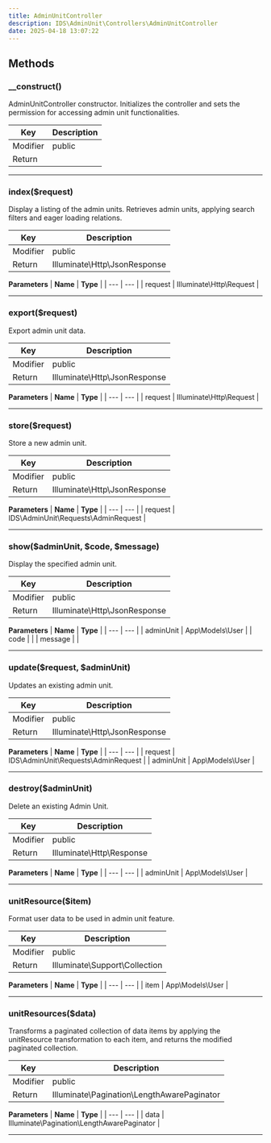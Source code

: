 ```yaml
---
title: AdminUnitController
description: IDS\AdminUnit\Controllers\AdminUnitController
date: 2025-04-18 13:07:22
---
```

## Methods

### __construct()

AdminUnitController constructor.
Initializes the controller and sets the permission for accessing admin unit functionalities.

| **Key** | **Description** |
| --- | --- |
| Modifier | public |
| Return |  |


---

### index($request)

Display a listing of the admin units.
Retrieves admin units, applying search filters and eager loading relations.

| **Key** | **Description** |
| --- | --- |
| Modifier | public |
| Return | Illuminate\Http\JsonResponse |


**Parameters**
| **Name** | **Type** |
| --- | --- |
| request | Illuminate\Http\Request |


---

### export($request)

Export admin unit data.

| **Key** | **Description** |
| --- | --- |
| Modifier | public |
| Return | Illuminate\Http\JsonResponse |


**Parameters**
| **Name** | **Type** |
| --- | --- |
| request | Illuminate\Http\Request |


---

### store($request)

Store a new admin unit.

| **Key** | **Description** |
| --- | --- |
| Modifier | public |
| Return | Illuminate\Http\JsonResponse |


**Parameters**
| **Name** | **Type** |
| --- | --- |
| request | IDS\AdminUnit\Requests\AdminRequest |


---

### show($adminUnit, $code, $message)

Display the specified admin unit.

| **Key** | **Description** |
| --- | --- |
| Modifier | public |
| Return | Illuminate\Http\JsonResponse |


**Parameters**
| **Name** | **Type** |
| --- | --- |
| adminUnit | App\Models\User |
| code |  |
| message |  |


---

### update($request, $adminUnit)

Updates an existing admin unit.

| **Key** | **Description** |
| --- | --- |
| Modifier | public |
| Return | Illuminate\Http\JsonResponse |


**Parameters**
| **Name** | **Type** |
| --- | --- |
| request | IDS\AdminUnit\Requests\AdminRequest |
| adminUnit | App\Models\User |


---

### destroy($adminUnit)

Delete an existing Admin Unit.

| **Key** | **Description** |
| --- | --- |
| Modifier | public |
| Return | Illuminate\Http\Response |


**Parameters**
| **Name** | **Type** |
| --- | --- |
| adminUnit | App\Models\User |


---

### unitResource($item)

Format user data to be used in admin unit feature.

| **Key** | **Description** |
| --- | --- |
| Modifier | public |
| Return | Illuminate\Support\Collection |


**Parameters**
| **Name** | **Type** |
| --- | --- |
| item | App\Models\User |


---

### unitResources($data)

Transforms a paginated collection of data items by applying the unitResource
transformation to each item, and returns the modified paginated collection.

| **Key** | **Description** |
| --- | --- |
| Modifier | public |
| Return | Illuminate\Pagination\LengthAwarePaginator |


**Parameters**
| **Name** | **Type** |
| --- | --- |
| data | Illuminate\Pagination\LengthAwarePaginator |


---

